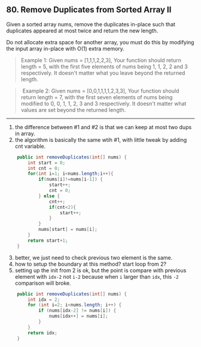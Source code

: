 ## 80. Remove Duplicates from Sorted Array II

Given a sorted array nums, remove the duplicates in-place such that duplicates appeared at most twice and return the new length.

Do not allocate extra space for another array, you must do this by modifying the input array in-place with O(1) extra memory.

>Example 1:
Given nums = [1,1,1,2,2,3],
Your function should return length = 5, with the first five elements of nums being 1, 1, 2, 2 and 3 respectively.
It doesn't matter what you leave beyond the returned length.

>​	Example 2:
Given nums = [0,0,1,1,1,1,2,3,3],
Your function should return length = 7, with the first seven elements of nums being modified to 0, 0, 1, 1, 2, 3 and 3 respectively.
It doesn't matter what values are set beyond the returned length.

---
1. the difference between #1 and #2 is that we can keep at most two dups in array.
2. the algorithm is basically the same wtih #1, with little tweak by adding cnt variable.

```java
    public int removeDuplicates(int[] nums) {
        int start = 0;
        int cnt = 0;
        for(int i=1; i<nums.length;i++){
            if(nums[i]!=nums[i-1]) {
                start++;
                cnt = 0;
            } else {
                cnt++;
                if(cnt<2){
                    start++;
                }
            }
            nums[start] = nums[i];
        }
        return start+1;
    }
```
3. better, we just need to check previous two element is the same.
4. how to setup the boundary at this method? start loop from 2?
5. setting up the init from 2 is ok, but the point is compare with previous element with `idx-2` not `i-2` because when `i` larger than `idx`,  this `-2` comparison will broke.

```java
    public int removeDuplicates(int[] nums) {
        int idx = 2;
        for (int i=2; i<nums.length; i++) {
            if (nums[idx-2] != nums[i]) {
                nums[idx++] = nums[i];
            }
        }
        return idx;
    }
```